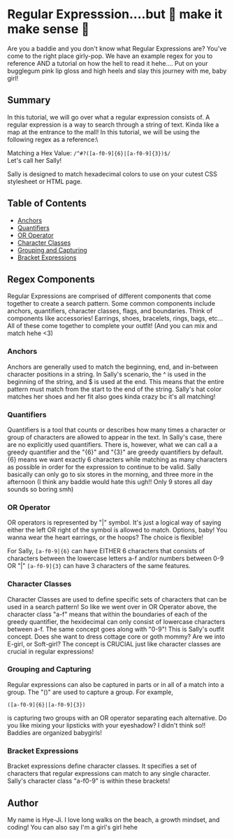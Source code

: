 # Regular Expresssion....but 💫 make it make sense 💫

Are you a baddie and you don't know what Regular Expressions are? You've come to the right place girly-pop. We have an example regex for you to reference AND a tutorial on how the hell to read it hehe.... Put on your bugglegum pink lip gloss and high heels and slay this journey with me, baby girl!

## Summary

In this tutorial, we will go over what a regular expression consists of. 
A regular expression is a way to search through a string of text. Kinda like a map at the entrance to the mall! In this tutorial, we will be using the following regex as a reference:\

Matching a Hex Value: `/^#?([a-f0-9]{6}|[a-f0-9]{3})$/` \
Let's call her Sally!

Sally is designed to match hexadecimal colors to use on your cutest CSS stylesheet or HTML page.

## Table of Contents

- [Anchors](#anchors)
- [Quantifiers](#quantifiers)
- [OR Operator](#or-operator)
- [Character Classes](#character-classes)
- [Grouping and Capturing](#grouping-and-capturing)
- [Bracket Expressions](#bracket-expressions)

## Regex Components

Regular Expressions are comprised of different components that come together to create a search pattern. Some common components include anchors, quantifiers, character classes, flags, and boundaries. Think of components like accessories! Earrings, shoes, bracelets, rings, bags, etc... All of these come together to complete your outfit! (And you can mix and match hehe <3)

### Anchors

Anchors are generally used to match the beginning, end, and in-between character positions in a string. In Sally's scenario, the ^ is used in the beginning of the string, and $ is used at the end. This means that the entire pattern must match from the start to the end of the string. Sally's hat color matches her shoes and her fit also goes kinda crazy bc it's all matching!

### Quantifiers

Quantifiers is a tool that counts or describes how many times a character or group of characters are allowed to appear in the text. In Sally's case, there are no explicitly used quantifiers. There is, however, what we can call a a greedy quantifier and the "{6}" and "{3}" are greedy quantifiers by default. {6} means we want exactly 6 characters while matching as many characters as possible in order for the expression to continue to be valid. Sally basically can only go to six stores in the morning, and three more in the afternoon (I think any baddie would hate this ugh!! Only 9 stores all day sounds so boring smh) 

### OR Operator

OR operators is represented by "|" symbol. It's just a logical way of saying either the left OR right of the symbol is allowed to match. Options, baby! You wanna wear the heart earrings, or the hoops? The choice is flexible!

For Sally, `[a-f0-9]{6}` can have EITHER 6 characters that consists of characters between the lowercase letters a-f and/or numbers between 0-9 OR "|" `[a-f0-9]{3}` can have 3 characters of the same features. 

### Character Classes

Character Classes are used to define specific sets of characters that can be used in a search pattern! So like we went over in OR Operator above, the character class "a-f" means that within the boundaries of each of the greedy quantifier, the hexidecimal can only consist of lowercase characters between a-f. The same concept goes along with "0-9"! This is Sally's outfit concept. Does she want to dress cottage core or goth mommy? Are we into E-girl, or Soft-girl? The concept is CRUCIAL just like character classes are crucial in regular expressions!

### Grouping and Capturing

Regular expressions can also be captured in parts or in all of a match into a group. The "()" are used to capture a group. For example, 

`([a-f0-9]{6}|[a-f0-9]{3})`

is capturing two groups with an OR operator separating each alternative. Do you like mixing your lipsticks with your eyeshadow? I didn't think so!! Baddies are organized babygirls!

### Bracket Expressions

Bracket expressions define character classes. It specifies a set of characters that regular expressions can match to any single character. Sally's character class "a-f0-9" is within these brackets! 

## Author

My name is Hye-Ji. I love long walks on the beach, a growth mindset, and coding! You can also say I'm a girl's girl hehe 


